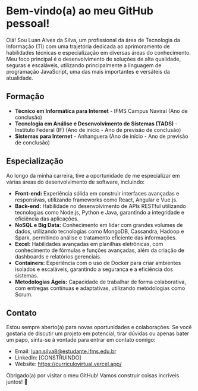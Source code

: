 # Bem-vindo(a) ao meu GitHub pessoal!

Olá! Sou Luan Alves da Silva, um profissional da área de Tecnologia da Informação (TI) com uma trajetória dedicada ao aprimoramento de habilidades técnicas e especialização em diversas áreas do conhecimento. Meu foco principal é o desenvolvimento de soluções de alta qualidade, seguras e escaláveis, utilizando principalmente a linguagem de programação JavaScript, uma das mais importantes e versáteis da atualidade.

## Formação

- **Técnico em Informática para Internet** - IFMS Campus Naviraí (Ano de conclusão)
- **Tecnologia em Análise e Desenvolvimento de Sistemas (TADS)** - Instituto Federal (IF) (Ano de início - Ano de previsão de conclusão)
- **Sistemas para Internet** - Anhanguera (Ano de início - Ano de previsão de conclusão)

## Especialização

Ao longo da minha carreira, tive a oportunidade de me especializar em várias áreas do desenvolvimento de software, incluindo:

- **Front-end:** Experiência sólida em construir interfaces avançadas e responsivas, utilizando frameworks como React, Angular e Vue.js.
- **Back-end:** Habilidade no desenvolvimento de APIs RESTful utilizando tecnologias como Node.js, Python e Java, garantindo a integridade e eficiência das aplicações.
- **NoSQL e Big Data:** Conhecimento em lidar com grandes volumes de dados, utilizando tecnologias como MongoDB, Cassandra, Hadoop e Spark, permitindo análise e tratamento eficiente das informações.
- **Excel:** Habilidades avançadas em planilhas eletrônicas, com conhecimento de fórmulas e funções avançadas, além da criação de dashboards e relatórios gerenciais.
- **Containers:** Experiência com o uso de Docker para criar ambientes isolados e escaláveis, garantindo a segurança e a eficiência dos sistemas.
- **Metodologias Ágeis:** Capacidade de trabalhar de forma colaborativa, com entregas contínuas e adaptativas, utilizando metodologias como Scrum.

## Contato

Estou sempre aberto(a) para novas oportunidades e colaborações. Se você gostaria de discutir um projeto em potencial, tirar dúvidas ou apenas bater um papo, sinta-se à vontade para entrar em contato comigo:

- Email: luan.silva8@estudante.ifms.edu.br
- LinkedIn: [CONSTRUINDO]
- Website: https://curriculovirtual.vercel.app/

Obrigado(a) por visitar o meu GitHub! Vamos construir coisas incríveis juntos! :rocket:
